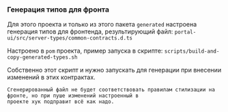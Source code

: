 ### Генерация типов для фронта

Для этого проекта и только из этого пакета `generated` настроена генерация типов для фронтенда, результирующий файл:
`portal-ui/src/server-types/common-contracts.d.ts`

Настроено в `pom` проекта, пример запуска в скрипте: `scripts/build-and-copy-generated-types.sh`

Собственно этот скрипт и нужно запускать для генерации при внесении изменений в этих контрактах.

```
Сгенерированный файл не будет соответствовать правилам стилизации на фронте, но при пуше изменений настроенный в 
проекте хук подправит всё как надо.
```
